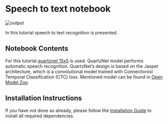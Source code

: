 # Speech to text notebook

![output](https://user-images.githubusercontent.com/36741649/140987347-279de058-55d7-4772-b013-0f2b12deaa61.png)

In this tutorial speech to text recognition is presented.

## Notebook Contents

For this tutorial [quartznet 15x5](https://docs.openvino.ai/2021.4/omz_models_model_quartznet_15x5_en.html) is used. QuartzNet model performs automatic speech recognition. QuartzNet’s design is based on the Jasper architecture, which is a convolutional model trained with Connectionist Temporal Classification (CTC) loss. Mentioned model can be found in [Open Model Zoo](https://github.com/openvinotoolkit/open_model_zoo/).

## Installation Instructions

If you have not done so already, please follow the [Installation Guide](../../README.md) to install all required dependencies.